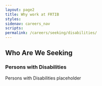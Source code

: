 ```yaml
---
layout: page2
title: Why work at FRTIB
styles:
sidenav: careers_nav
scripts:
permalink: /careers/seeking/disabilities/
---
```


## Who Are We Seeking

### Persons with Disabilities
<p>  
Persons with Disabilities placeholder
</p>



<!-- CONTENT END -->
